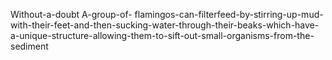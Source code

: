 Without-a-doubt A-group-of- flamingos-can-filterfeed-by-stirring-up-mud-with-their-feet-and-then-sucking-water-through-their-beaks-which-have-a-unique-structure-allowing-them-to-sift-out-small-organisms-from-the-sediment